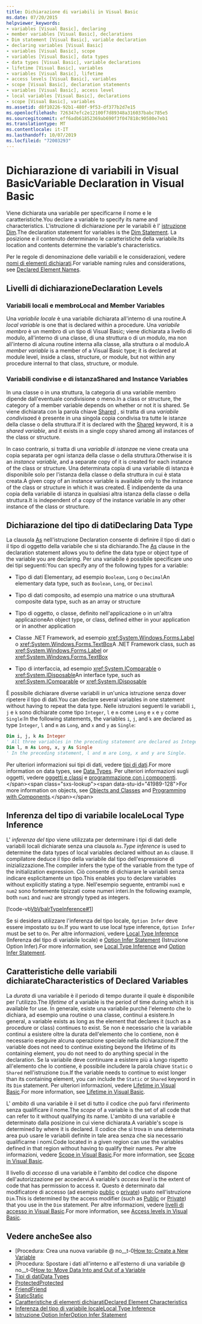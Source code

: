 ```yaml
---
title: Dichiarazione di variabili in Visual Basic
ms.date: 07/20/2015
helpviewer_keywords:
- variables [Visual Basic], declaring
- member variables [Visual Basic], declarations
- Dim statement [Visual Basic], variable declaration
- declaring variables [Visual Basic]
- variables [Visual Basic], scope
- variables [Visual Basic], data types
- data types [Visual Basic], variable declarations
- lifetime [Visual Basic], variables
- variables [Visual Basic], lifetime
- access levels [Visual Basic], variables
- scope [Visual Basic], declaration statements
- variables [Visual Basic], access level
- local variables [Visual Basic], declarations
- scope [Visual Basic], variables
ms.assetid: d8f10226-92b1-480f-9f53-df377b2d7e15
ms.openlocfilehash: 726347efc2e12100f7d89348a316037babc785e5
ms.sourcegitcommit: eff6adb61852369ab690f3f047818c90580e7eb1
ms.translationtype: MT
ms.contentlocale: it-IT
ms.lasthandoff: 10/07/2019
ms.locfileid: "72003293"
---
```

# <a name="variable-declaration-in-visual-basic"></a><span data-ttu-id="41989-102">Dichiarazione di variabili in Visual Basic</span><span class="sxs-lookup"><span data-stu-id="41989-102">Variable Declaration in Visual Basic</span></span>
<span data-ttu-id="41989-103">Viene dichiarata una variabile per specificarne il nome e le caratteristiche.</span><span class="sxs-lookup"><span data-stu-id="41989-103">You declare a variable to specify its name and characteristics.</span></span> <span data-ttu-id="41989-104">L'istruzione di dichiarazione per le variabili è l' [istruzione Dim](../../../../visual-basic/language-reference/statements/dim-statement.md).</span><span class="sxs-lookup"><span data-stu-id="41989-104">The declaration statement for variables is the [Dim Statement](../../../../visual-basic/language-reference/statements/dim-statement.md).</span></span> <span data-ttu-id="41989-105">La posizione e il contenuto determinano le caratteristiche della variabile.</span><span class="sxs-lookup"><span data-stu-id="41989-105">Its location and contents determine the variable's characteristics.</span></span>  
  
 <span data-ttu-id="41989-106">Per le regole di denominazione delle variabili e le considerazioni, vedere [nomi di elementi dichiarati](../../../../visual-basic/programming-guide/language-features/declared-elements/declared-element-names.md).</span><span class="sxs-lookup"><span data-stu-id="41989-106">For variable naming rules and considerations, see [Declared Element Names](../../../../visual-basic/programming-guide/language-features/declared-elements/declared-element-names.md).</span></span>  
  
## <a name="declaration-levels"></a><span data-ttu-id="41989-107">Livelli di dichiarazione</span><span class="sxs-lookup"><span data-stu-id="41989-107">Declaration Levels</span></span>  
  
### <a name="local-and-member-variables"></a><span data-ttu-id="41989-108">Variabili locali e membro</span><span class="sxs-lookup"><span data-stu-id="41989-108">Local and Member Variables</span></span>  
 <span data-ttu-id="41989-109">Una *variabile locale* è una variabile dichiarata all'interno di una routine.</span><span class="sxs-lookup"><span data-stu-id="41989-109">A *local variable* is one that is declared within a procedure.</span></span> <span data-ttu-id="41989-110">Una *variabile membro* è un membro di un tipo di Visual Basic; viene dichiarata a livello di modulo, all'interno di una classe, di una struttura o di un modulo, ma non all'interno di alcuna routine interna alla classe, alla struttura o al modulo.</span><span class="sxs-lookup"><span data-stu-id="41989-110">A *member variable* is a member of a Visual Basic type; it is declared at module level, inside a class, structure, or module, but not within any procedure internal to that class, structure, or module.</span></span>  
  
### <a name="shared-and-instance-variables"></a><span data-ttu-id="41989-111">Variabili condivise e di istanza</span><span class="sxs-lookup"><span data-stu-id="41989-111">Shared and Instance Variables</span></span>  
 <span data-ttu-id="41989-112">In una classe o in una struttura, la categoria di una variabile membro dipende dall'eventuale condivisione o meno.</span><span class="sxs-lookup"><span data-stu-id="41989-112">In a class or structure, the category of a member variable depends on whether or not it is shared.</span></span> <span data-ttu-id="41989-113">Se viene dichiarata con la parola chiave [Shared](../../../../visual-basic/language-reference/modifiers/shared.md) , si tratta di una *variabile condivisa*ed è presente in una singola copia condivisa tra tutte le istanze della classe o della struttura.</span><span class="sxs-lookup"><span data-stu-id="41989-113">If it is declared with the [Shared](../../../../visual-basic/language-reference/modifiers/shared.md) keyword, it is a *shared variable*, and it exists in a single copy shared among all instances of the class or structure.</span></span>  
  
 <span data-ttu-id="41989-114">In caso contrario, si tratta di una *variabile di istanza*e ne viene creata una copia separata per ogni istanza della classe o della struttura.</span><span class="sxs-lookup"><span data-stu-id="41989-114">Otherwise it is an *instance variable*, and a separate copy of it is created for each instance of the class or structure.</span></span> <span data-ttu-id="41989-115">Una determinata copia di una variabile di istanza è disponibile solo per l'istanza della classe o della struttura in cui è stata creata.</span><span class="sxs-lookup"><span data-stu-id="41989-115">A given copy of an instance variable is available only to the instance of the class or structure in which it was created.</span></span> <span data-ttu-id="41989-116">È indipendente da una copia della variabile di istanza in qualsiasi altra istanza della classe o della struttura.</span><span class="sxs-lookup"><span data-stu-id="41989-116">It is independent of a copy of the instance variable in any other instance of the class or structure.</span></span>  
  
## <a name="declaring-data-type"></a><span data-ttu-id="41989-117">Dichiarazione del tipo di dati</span><span class="sxs-lookup"><span data-stu-id="41989-117">Declaring Data Type</span></span>  
 <span data-ttu-id="41989-118">La clausola [As](../../../../visual-basic/language-reference/statements/as-clause.md) nell'istruzione Declaration consente di definire il tipo di dati o il tipo di oggetto della variabile che si sta dichiarando.</span><span class="sxs-lookup"><span data-stu-id="41989-118">The [As](../../../../visual-basic/language-reference/statements/as-clause.md) clause in the declaration statement allows you to define the data type or object type of the variable you are declaring.</span></span> <span data-ttu-id="41989-119">Per una variabile è possibile specificare uno dei tipi seguenti:</span><span class="sxs-lookup"><span data-stu-id="41989-119">You can specify any of the following types for a variable:</span></span>  
  
- <span data-ttu-id="41989-120">Tipo di dati Elementary, ad esempio `Boolean`, `Long` o `Decimal`</span><span class="sxs-lookup"><span data-stu-id="41989-120">An elementary data type, such as `Boolean`, `Long`, or `Decimal`</span></span>  
  
- <span data-ttu-id="41989-121">Tipo di dati composito, ad esempio una matrice o una struttura</span><span class="sxs-lookup"><span data-stu-id="41989-121">A composite data type, such as an array or structure</span></span>  
  
- <span data-ttu-id="41989-122">Tipo di oggetto, o classe, definito nell'applicazione o in un'altra applicazione</span><span class="sxs-lookup"><span data-stu-id="41989-122">An object type, or class, defined either in your application or in another application</span></span>  
  
- <span data-ttu-id="41989-123">Classe .NET Framework, ad esempio <xref:System.Windows.Forms.Label> o <xref:System.Windows.Forms.TextBox></span><span class="sxs-lookup"><span data-stu-id="41989-123">A .NET Framework class, such as <xref:System.Windows.Forms.Label> or <xref:System.Windows.Forms.TextBox></span></span>  
  
- <span data-ttu-id="41989-124">Tipo di interfaccia, ad esempio <xref:System.IComparable> o <xref:System.IDisposable></span><span class="sxs-lookup"><span data-stu-id="41989-124">An interface type, such as <xref:System.IComparable> or <xref:System.IDisposable></span></span>  
  
 <span data-ttu-id="41989-125">È possibile dichiarare diverse variabili in un'unica istruzione senza dover ripetere il tipo di dati.</span><span class="sxs-lookup"><span data-stu-id="41989-125">You can declare several variables in one statement without having to repeat the data type.</span></span> <span data-ttu-id="41989-126">Nelle istruzioni seguenti le variabili `i`, `j` e `k` sono dichiarate come tipo `Integer`, `l` e `m` come `Long` e `x` e `y` come `Single`:</span><span class="sxs-lookup"><span data-stu-id="41989-126">In the following statements, the variables `i`, `j`, and `k` are declared as type `Integer`, `l` and `m` as `Long`, and `x` and `y` as `Single`:</span></span>  
  
```vb  
Dim i, j, k As Integer  
' All three variables in the preceding statement are declared as Integer.  
Dim l, m As Long, x, y As Single  
' In the preceding statement, l and m are Long, x and y are Single.  
```  
  
 <span data-ttu-id="41989-127">Per ulteriori informazioni sui tipi di dati, vedere [tipi di dati](../../../../visual-basic/programming-guide/language-features/data-types/index.md).</span><span class="sxs-lookup"><span data-stu-id="41989-127">For more information on data types, see [Data Types](../../../../visual-basic/programming-guide/language-features/data-types/index.md).</span></span> <span data-ttu-id="41989-128">Per ulteriori informazioni sugli oggetti, vedere [oggetti e classi](../../../../visual-basic/programming-guide/language-features/objects-and-classes/index.md) e [programmazione con i componenti](https://docs.microsoft.com/previous-versions/visualstudio/visual-studio-2013/0ffkdtkf(v=vs.120)).</span><span class="sxs-lookup"><span data-stu-id="41989-128">For more information on objects, see [Objects and Classes](../../../../visual-basic/programming-guide/language-features/objects-and-classes/index.md) and [Programming with Components](https://docs.microsoft.com/previous-versions/visualstudio/visual-studio-2013/0ffkdtkf(v=vs.120)).</span></span>  
  
## <a name="local-type-inference"></a><span data-ttu-id="41989-129">Inferenza del tipo di variabile locale</span><span class="sxs-lookup"><span data-stu-id="41989-129">Local Type Inference</span></span>  
 <span data-ttu-id="41989-130">L' *inferenza del tipo* viene utilizzata per determinare i tipi di dati delle variabili locali dichiarate senza una clausola `As`.</span><span class="sxs-lookup"><span data-stu-id="41989-130">*Type inference* is used to determine the data types of local variables declared without an `As` clause.</span></span> <span data-ttu-id="41989-131">Il compilatore deduce il tipo della variabile dal tipo dell'espressione di inizializzazione.</span><span class="sxs-lookup"><span data-stu-id="41989-131">The compiler infers the type of the variable from the type of the initialization expression.</span></span> <span data-ttu-id="41989-132">Ciò consente di dichiarare le variabili senza indicare esplicitamente un tipo.</span><span class="sxs-lookup"><span data-stu-id="41989-132">This enables you to declare variables without explicitly stating a type.</span></span> <span data-ttu-id="41989-133">Nell'esempio seguente, entrambi `num1` e `num2` sono fortemente tipizzati come numeri interi.</span><span class="sxs-lookup"><span data-stu-id="41989-133">In the following example, both `num1` and `num2` are strongly typed as integers.</span></span>  
  
 [!code-vb[VbVbalrTypeInference#1](~/samples/snippets/visualbasic/VS_Snippets_VBCSharp/VbVbalrTypeInference/VB/Class1.vb#1)]  
  
 <span data-ttu-id="41989-134">Se si desidera utilizzare l'inferenza del tipo locale, `Option Infer` deve essere impostato su `On`.</span><span class="sxs-lookup"><span data-stu-id="41989-134">If you want to use local type inference, `Option Infer` must be set to `On`.</span></span> <span data-ttu-id="41989-135">Per altre informazioni, vedere [Local Type Inference](../../../../visual-basic/programming-guide/language-features/variables/local-type-inference.md) (Inferenza del tipo di variabile locale) e [Option Infer Statement](../../../../visual-basic/language-reference/statements/option-infer-statement.md) (Istruzione Option Infer).</span><span class="sxs-lookup"><span data-stu-id="41989-135">For more information, see [Local Type Inference](../../../../visual-basic/programming-guide/language-features/variables/local-type-inference.md) and [Option Infer Statement](../../../../visual-basic/language-reference/statements/option-infer-statement.md).</span></span>  
  
## <a name="characteristics-of-declared-variables"></a><span data-ttu-id="41989-136">Caratteristiche delle variabili dichiarate</span><span class="sxs-lookup"><span data-stu-id="41989-136">Characteristics of Declared Variables</span></span>  
 <span data-ttu-id="41989-137">La *durata* di una variabile è il periodo di tempo durante il quale è disponibile per l'utilizzo.</span><span class="sxs-lookup"><span data-stu-id="41989-137">The *lifetime* of a variable is the period of time during which it is available for use.</span></span> <span data-ttu-id="41989-138">In generale, esiste una variabile purché l'elemento che lo dichiara, ad esempio una routine o una classe, continui a esistere.</span><span class="sxs-lookup"><span data-stu-id="41989-138">In general, a variable exists as long as the element that declares it (such as a procedure or class) continues to exist.</span></span> <span data-ttu-id="41989-139">Se non è necessario che la variabile continui a esistere oltre la durata dell'elemento che lo contiene, non è necessario eseguire alcuna operazione speciale nella dichiarazione.</span><span class="sxs-lookup"><span data-stu-id="41989-139">If the variable does not need to continue existing beyond the lifetime of its containing element, you do not need to do anything special in the declaration.</span></span> <span data-ttu-id="41989-140">Se la variabile deve continuare a esistere più a lungo rispetto all'elemento che lo contiene, è possibile includere la parola chiave `Static` o `Shared` nell'istruzione `Dim`.</span><span class="sxs-lookup"><span data-stu-id="41989-140">If the variable needs to continue to exist longer than its containing element, you can include the `Static` or `Shared` keyword in its `Dim` statement.</span></span> <span data-ttu-id="41989-141">Per ulteriori informazioni, vedere [Lifetime in Visual Basic](../../../../visual-basic/programming-guide/language-features/declared-elements/lifetime.md).</span><span class="sxs-lookup"><span data-stu-id="41989-141">For more information, see [Lifetime in Visual Basic](../../../../visual-basic/programming-guide/language-features/declared-elements/lifetime.md).</span></span>  
  
 <span data-ttu-id="41989-142">L' *ambito* di una variabile è il set di tutto il codice che può farvi riferimento senza qualificare il nome.</span><span class="sxs-lookup"><span data-stu-id="41989-142">The *scope* of a variable is the set of all code that can refer to it without qualifying its name.</span></span> <span data-ttu-id="41989-143">L'ambito di una variabile è determinato dalla posizione in cui viene dichiarata.</span><span class="sxs-lookup"><span data-stu-id="41989-143">A variable's scope is determined by where it is declared.</span></span> <span data-ttu-id="41989-144">Il codice che si trova in una determinata area può usare le variabili definite in tale area senza che sia necessario qualificarne i nomi.</span><span class="sxs-lookup"><span data-stu-id="41989-144">Code located in a given region can use the variables defined in that region without having to qualify their names.</span></span> <span data-ttu-id="41989-145">Per altre informazioni, vedere [Scope in Visual Basic](../../../../visual-basic/programming-guide/language-features/declared-elements/scope.md).</span><span class="sxs-lookup"><span data-stu-id="41989-145">For more information, see [Scope in Visual Basic](../../../../visual-basic/programming-guide/language-features/declared-elements/scope.md).</span></span>  
  
 <span data-ttu-id="41989-146">Il livello di *accesso* di una variabile è l'ambito del codice che dispone dell'autorizzazione per accedervi.</span><span class="sxs-lookup"><span data-stu-id="41989-146">A variable's *access level* is the extent of code that has permission to access it.</span></span> <span data-ttu-id="41989-147">Questo è determinato dal modificatore di accesso (ad esempio [public](../../../../visual-basic/language-reference/modifiers/public.md) o [private](../../../../visual-basic/language-reference/modifiers/private.md)) usato nell'istruzione `Dim`.</span><span class="sxs-lookup"><span data-stu-id="41989-147">This is determined by the access modifier (such as [Public](../../../../visual-basic/language-reference/modifiers/public.md) or [Private](../../../../visual-basic/language-reference/modifiers/private.md)) that you use in the `Dim` statement.</span></span> <span data-ttu-id="41989-148">Per altre informazioni, vedere [livelli di accesso in Visual Basic](../../../../visual-basic/programming-guide/language-features/declared-elements/access-levels.md).</span><span class="sxs-lookup"><span data-stu-id="41989-148">For more information, see [Access levels in Visual Basic](../../../../visual-basic/programming-guide/language-features/declared-elements/access-levels.md).</span></span>  
  
## <a name="see-also"></a><span data-ttu-id="41989-149">Vedere anche</span><span class="sxs-lookup"><span data-stu-id="41989-149">See also</span></span>

- <span data-ttu-id="41989-150">[Procedura: Crea una nuova variabile @ no__t-0</span><span class="sxs-lookup"><span data-stu-id="41989-150">[How to: Create a New Variable](../../../../visual-basic/programming-guide/language-features/variables/how-to-create-a-new-variable.md)</span></span>
- <span data-ttu-id="41989-151">[Procedura: Spostare i dati all'interno e all'esterno di una variabile @ no__t-0</span><span class="sxs-lookup"><span data-stu-id="41989-151">[How to: Move Data Into and Out of a Variable](../../../../visual-basic/programming-guide/language-features/variables/how-to-move-data-into-and-out-of-a-variable.md)</span></span>
- [<span data-ttu-id="41989-152">Tipi di dati</span><span class="sxs-lookup"><span data-stu-id="41989-152">Data Types</span></span>](../../../../visual-basic/language-reference/data-types/index.md)
- [<span data-ttu-id="41989-153">Protected</span><span class="sxs-lookup"><span data-stu-id="41989-153">Protected</span></span>](../../../../visual-basic/language-reference/modifiers/protected.md)
- [<span data-ttu-id="41989-154">Friend</span><span class="sxs-lookup"><span data-stu-id="41989-154">Friend</span></span>](../../../../visual-basic/language-reference/modifiers/friend.md)
- [<span data-ttu-id="41989-155">Static</span><span class="sxs-lookup"><span data-stu-id="41989-155">Static</span></span>](../../../../visual-basic/language-reference/modifiers/static.md)
- [<span data-ttu-id="41989-156">Caratteristiche di elementi dichiarati</span><span class="sxs-lookup"><span data-stu-id="41989-156">Declared Element Characteristics</span></span>](../../../../visual-basic/programming-guide/language-features/declared-elements/declared-element-characteristics.md)
- [<span data-ttu-id="41989-157">Inferenza del tipo di variabile locale</span><span class="sxs-lookup"><span data-stu-id="41989-157">Local Type Inference</span></span>](../../../../visual-basic/programming-guide/language-features/variables/local-type-inference.md)
- [<span data-ttu-id="41989-158">Istruzione Option Infer</span><span class="sxs-lookup"><span data-stu-id="41989-158">Option Infer Statement</span></span>](../../../../visual-basic/language-reference/statements/option-infer-statement.md)

